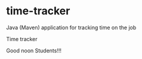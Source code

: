 # time-tracker
Java (Maven) application for tracking time on the job

Time tracker

Good noon Students!!!
